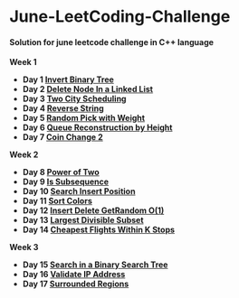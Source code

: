 # June-LeetCoding-Challenge

#### Solution for june leetcode challenge in C++ language

**Week 1**
  * **Day 1 [Invert Binary Tree](https://github.com/nishantprajapati123/June-LeetCoding-Challenge/blob/master/Week%201/InvertBinaryTree.cpp)**
  * **Day 2 [Delete Node In a Linked List](https://github.com/nishantprajapati123/June-LeetCoding-Challenge/blob/master/Week%201/DeleteNodeInALinkedList.cpp)**
  * **Day 3 [Two City Scheduling](https://github.com/nishantprajapati123/June-LeetCoding-Challenge/blob/master/Week%201/TwoCityScheduling.cpp)**
 * **Day 4 [Reverse String](https://github.com/nishantprajapati123/June-LeetCoding-Challenge/blob/master/Week%201/ReverseString.cpp)**
 * **Day 5 [Random Pick with Weight](https://github.com/nishantprajapati123/June-LeetCoding-Challenge/blob/master/Week%201/RandomPickWithWeight.cpp)**
 * **Day 6 [Queue Reconstruction by Height](https://github.com/nishantprajapati123/June-LeetCoding-Challenge/blob/master/Week%201/QueueReconstructionByHeight.cpp)**
 * **Day 7 [Coin Change 2](https://github.com/nishantprajapati123/June-LeetCoding-Challenge/blob/master/Week%201/CoinChange2.cpp)**
 
**Week 2**
  * **Day 8 [Power of Two](https://github.com/nishantprajapati123/June-LeetCoding-Challenge/blob/master/Week%202/PowerOfTwo.cpp)** 
  * **Day 9 [Is Subsequence](https://github.com/nishantprajapati123/June-LeetCoding-Challenge/blob/master/Week%202/IsSubsequence.cpp)**
  * **Day 10 [Search Insert Position](https://github.com/nishantprajapati123/June-LeetCoding-Challenge/blob/master/Week%202/SearchInsertPosition.cpp)**
 * **Day 11 [Sort Colors](https://github.com/nishantprajapati123/June-LeetCoding-Challenge/blob/master/Week%202/SortColors.cpp)**
 * **Day 12 [Insert Delete GetRandom O(1)](https://github.com/nishantprajapati123/June-LeetCoding-Challenge/blob/master/Week%202/InsertDeleteGetRandom.cpp)**
 * **Day 13 [Largest Divisible Subset](https://github.com/nishantprajapati123/June-LeetCoding-Challenge/blob/master/Week%202/LargestDivisibleSubset.cpp)**
 * **Day 14 [Cheapest Flights Within K Stops](https://github.com/nishantprajapati123/June-LeetCoding-Challenge/blob/master/Week%202/CheapestFlightsWithinKStops.cpp)**

**Week 3**
 * **Day 15 [Search in a Binary Search Tree](https://github.com/nishantprajapati123/June-LeetCoding-Challenge/blob/master/Week%203/SearchInABinarySearchTree.cpp)**
 * **Day 16 [Validate IP Address](https://github.com/nishantprajapati123/June-LeetCoding-Challenge/blob/master/Week%203/ValidateIPAddress.cpp)**
 * **Day 17 [Surrounded Regions](https://github.com/nishantprajapati123/June-LeetCoding-Challenge/blob/master/Week%203/SurroundedRegions.cpp)**
